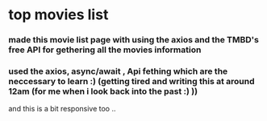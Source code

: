# top movies list 
### made this movie list page with using the axios and the TMBD's free API for gethering all the movies information 
### used the axios, async/await , Api fething which are the neccessary to learn :) (getting tired and writing this at around 12am (for me when i look back into the past :) ))
and this is a bit responsive too ..

